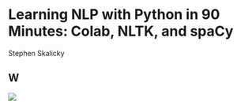 # Learning NLP with Python in 90 Minutes: Colab, NLTK, and spaCy
Stephen Skalicky

## W


<img src = 'https://i.imgur.com/l3djb9T.png>'>